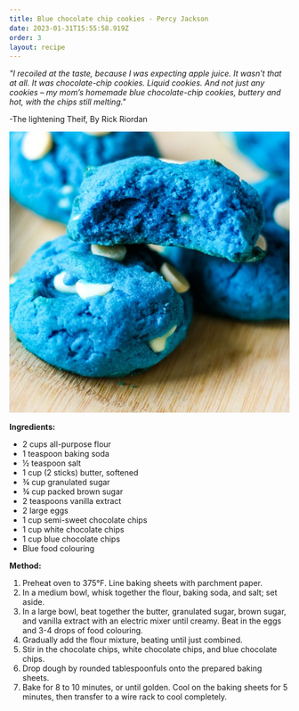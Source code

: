 ```yaml
---
title: Blue chocolate chip cookies - Percy Jackson
date: 2023-01-31T15:55:58.919Z
order: 3
layout: recipe
---
```

*"I recoiled at the taste, because I was expecting apple juice. It wasn’t that at all. It was chocolate-chip cookies. Liquid cookies. And not just any cookies – my mom’s homemade blue chocolate-chip cookies, buttery and hot, with the chips still melting."*

\-The lightening Theif, By Rick Riordan 

![blue cookies with chocolate chips on wooden table](../uploads/img_0863-720x720.jpg "blue cookies")

**Ingredients:**

* 2 cups all-purpose flour 
* 1 teaspoon baking soda 
* ½ teaspoon salt 
* 1 cup (2 sticks) butter, softened 
* ¾ cup granulated sugar
* ¾ cup packed brown sugar
* 2 teaspoons vanilla extract 
* 2 large eggs 
* 1 cup semi-sweet chocolate chips 
* 1 cup white chocolate chips 
* 1 cup blue chocolate chips 
* Blue food colouring

**Method:**

1. Preheat oven to 375°F. Line baking sheets with parchment paper. 
2. In a medium bowl, whisk together the flour, baking soda, and salt; set aside. 
3. In a large bowl, beat together the butter, granulated sugar, brown sugar, and vanilla extract with an electric mixer until creamy. Beat in the eggs and 3-4 drops of food colouring. 
4. Gradually add the flour mixture, beating until just combined. 
5. Stir in the chocolate chips, white chocolate chips, and blue chocolate chips. 
6. Drop dough by rounded tablespoonfuls onto the prepared baking sheets. 
7. Bake for 8 to 10 minutes, or until golden. Cool on the baking sheets for 5 minutes, then transfer to a wire rack to cool completely.